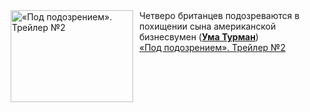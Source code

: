 <!--2025-03-14 23:00:12-->
<div class="yb">
  <div class="rss smaller1 kino_kino"><a href="https://www.kino-teatr.ru/video/47391/" title="«Под подозрением». Трейлер №2"><img src="https://www.kino-teatr.ru/video/1/9/47391/poster.jpg" width="196" height="147" align="left" hspace="5" style="margin: 0px 10px 0px 5px" alt="«Под подозрением». Трейлер №2"/></a>Четверо британцев подозреваются в похищении сына американской бизнесвумен (<a href=https://www.kino-teatr.ru/kino/acter/w/hollywood/49792/bio/ target=_blank><strong>Ума Турман</strong></a>) <br><a class="light" href="https://www.kino-teatr.ru/video/47391/">«Под подозрением». Трейлер №2</a></div>
</div>
